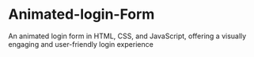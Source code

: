 # Animated-login-Form
An animated login form in HTML, CSS, and JavaScript, offering a visually engaging and user-friendly login experience
